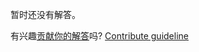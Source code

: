 
暂时还没有解答。

有兴趣[贡献你的解答](https://github.com/BFEdev/BFE.dev-solutions/blob/main/problem/add-bigint-string_zh.md)吗? [Contribute guideline](https://github.com/BFEdev/BFE.dev-solutions#how-to-contribute)

